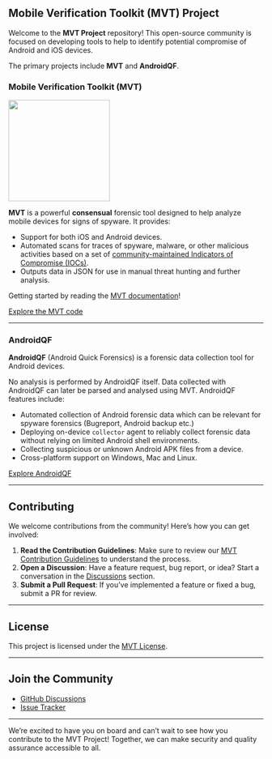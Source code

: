 ## Mobile Verification Toolkit (MVT) Project

Welcome to the **MVT Project** repository! This open-source community is focused on developing tools to help to identify potential compromise of Android and iOS devices.

The primary projects include **MVT** and **AndroidQF**.

### Mobile Verification Toolkit (MVT)

<img src="https://docs.mvt.re/en/latest/mvt.png" width="200" />

**MVT** is a powerful **consensual** forensic tool designed to help analyze mobile devices for signs of spyware. It provides:

- Support for both iOS and Android devices.
- Automated scans for traces of spyware, malware, or other malicious activities based on a set of [community-maintained Indicators of Compromise (IOCs)](https://github.com/mvt-project/mvt-indicators).
- Outputs data in JSON for use in manual threat hunting and further analysis.  

Getting started by reading the [MVT documentation](https://docs.mvt.re/en/latest/introduction/)!

[Explore the MVT code](https://github.com/mvt-project/mvt)

---

### AndroidQF

**AndroidQF** (Android Quick Forensics) is a forensic data collection tool for Android devices.

No analysis is performed by AndroidQF itself. Data collected with AndroidQF can later be parsed and analysed using MVT. AndroidQF features include: 

- Automated collection of Android forensic data which can be relevant for spyware forensics (Bugreport, Android backup etc.)
- Deploying on-device `collector` agent to reliably collect forensic data without relying on limited Android shell environments. 
- Collecting suspicious or unknown Android APK files from a device.
- Cross-platform support on Windows, Mac and Linux.

[Explore AndroidQF ](https://github.com/mvt-project/androidqf)

---

## Contributing

We welcome contributions from the community! Here’s how you can get involved:

1. **Read the Contribution Guidelines**: Make sure to review our [MVT Contribution Guidelines](https://github.com/mvt-project/mvt/blob/main/CONTRIBUTING.md) to understand the process.
2. **Open a Discussion**: Have a feature request, bug report, or idea? Start a conversation in the [Discussions](https://github.com/mvt-project/mvt/discussions) section.
3. **Submit a Pull Request**: If you’ve implemented a feature or fixed a bug, submit a PR for review.

---

## License

This project is licensed under the [MVT License](https://github.com/mvt-project/license).

---

## Join the Community

- [GitHub Discussions](https://github.com/mvt-project/mvt/discussions)
- [Issue Tracker](https://github.com/mvt-project/mvt/issues)

---

We’re excited to have you on board and can’t wait to see how you contribute to the MVT Project! Together, we can make security and quality assurance accessible to all.
